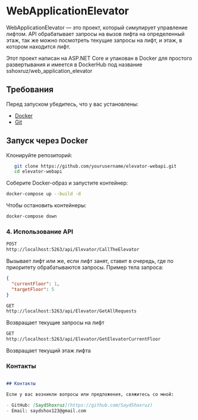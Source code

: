 # WebApplicationElevator

WebApplicationElevator — это проект, который симулирует управление лифтом. 
API обрабатывает запросы на вызов лифта на определенный этаж, так же можно посмотреть текущие запросы на лифт, и этаж, в котором находится лифт.

Этот проект написан на ASP.NET Core и упакован в Docker для простого развертывания и имеется в DockerHub под название sshoxruz/web_application_elevator

## Требования

Перед запуском убедитесь, что у вас установлены:

- [Docker](https://www.docker.com/get-started)
- [Git](https://git-scm.com/)

## Запуск через Docker

Клонируйте репозиторий:
```bash
   git clone https://github.com/yourusername/elevator-webapi.git
   cd elevator-webapi
```
Соберите Docker-образ и запустите контейнер:
```bash
docker-compose up --build -d
```
Чтобы остановить контейнеры:
```bash
docker-compose down
```

### 4. **Использование API**

```markdown
POST
http://localhost:5263/api/Elevator/CallTheElevator
```
Вызывает лифт или же, если лифт занят, ставит в очередь, где по приоритету обрабатываются запросы. Пример тела запроса:
  ```json
  {
    "currentFloor": 1,
    "targetFloor": 5
  }
```
```markdown
GET
http://localhost:5263/api/Elevator/GetAllRequests
```
Возвращает текущие запросы на лифт

```markdown
GET
http://localhost:5263/api/Elevator/GetElevatorCurrentFloor
```
Возвращает текущий этаж лифта

### **Контакты**

```markdown

## Контакты

Если у вас возникли вопросы или предложения, свяжитесь со мной:

- GitHub: [SaydShoxruz](https://github.com/SaydShoxruz)
- Email: saydshox123@gmail.com
